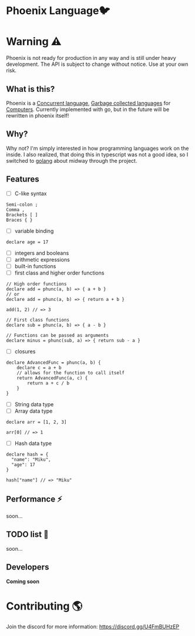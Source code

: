 # Phoenix Language🐦

# Warning ⚠️

Phoenix is not ready for production in any way and is still under heavy development. 
The API is subject to change without notice. Use at your own risk.

## What is this?

Phoenix is a [Concurrent language](https://en.wikipedia.org/wiki/Concurrency_(computer_science)), [Garbage collected languages](https://en.wikipedia.org/wiki/Garbage_collection_(computer_science)) for [Computers](https://en.wikipedia.org/wiki/Computer). Currently implemented with go, but in the future will be rewritten in phoenix itself!

## Why?

Why not? I'm simply interested in how programming languages work on the inside.
I also realized, that doing this in typescript was not a good idea, so I switched to
[golang](https://go.dev/) about midway through the project.

## Features

- [ ] C-like syntax
```text
Semi-colon ;
Comma ,
Brackets [ ]
Braces { }
```
- [ ] variable binding
```text
declare age = 17
```
- [ ] integers and booleans
- [ ] arithmetic expressions
- [ ] built-in functions
- [ ] first class and higher order functions
```text
// High order functions
declare add = phunc(a, b) => { a + b } 
// or 
declare add = phunc(a, b) => { return a + b }

add(1, 2) // => 3

// First class functions
declare sub = phunc(a, b) => { a - b } 

// Functions can be passed as arguments
declare minus = phunc(sub, a) => { return sub - a }

```
- [ ] closures
```text
declare AdvancedFunc = phunc(a, b) {
    declare c = a + b
    // allows for the function to call itself
    return AdvancedFunc(a, c) {
        return a + c / b
    }
}
```
- [ ] String data type
- [ ] Array data type
```text
declare arr = [1, 2, 3]

arr[0] // => 1
```
- [ ] Hash data type
```text
declare hash = {
  "name": "Miku",
  "age": 17
}

hash["name"] // => "Miku"
```

## Performance ⚡

soon...

## TODO list 📃

soon...


## Developers

**Coming soon**

# Contributing 🌎

Join the discord for more information: https://discord.gg/U4FmBUHzEP
